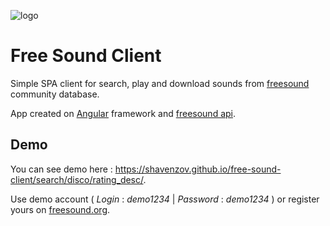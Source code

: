 ![logo](https://freesound.org/media/images/logo.png)

# Free Sound Client

Simple SPA client for search, play and download sounds from [freesound](https://freesound.org/) community database. 

App created on [Angular](https://angular.io/) framework and [freesound api](http://freesound.org/help/developers/).

## Demo
You can see demo here : <https://shavenzov.github.io/free-sound-client/search/disco/rating_desc/>.

Use demo account ( _Login_ : *demo1234* | _Password_ : *demo1234* ) or register yours on [freesound.org](http://freesound.org/home/register/).

